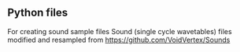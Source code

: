 ## Python files 
For creating sound sample files
Sound (single cycle wavetables)  files modified and resampled from https://github.com/VoidVertex/Sounds
